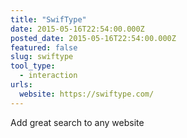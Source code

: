 ```yaml
---
title: "SwifType"
date: 2015-05-16T22:54:00.000Z
posted_date: 2015-05-16T22:54:00.000Z
featured: false
slug: swiftype
tool_type: 
  - interaction
urls:
  website: https://swiftype.com/
---
```

Add great search to any website




